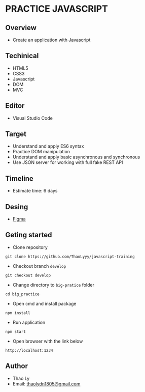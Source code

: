 # PRACTICE JAVASCRIPT

## Overview

- Create an application with Javascript

## Techinical

- HTML5
- CSS3
- Javascript
- DOM
- MVC

## Editor

- Visual Studio Code

## Target

- Understand and apply ES6 syntax
- Practice DOM manipulation
- Understand and apply basic asynchronous and synchronous
- Use JSON server for working with full fake REST API

## Timeline

- Estimate time: 6 days

## Desing

- [Figma](https://www.figma.com/file/vvPw8UG7QVPG46FgsCMc1s/Course-Management)

## Geting started

- Clone repository

```
git clone https://github.com/ThaoLyyy/javascript-training
```

- Checkout branch `develop`

```
git checkout develop
```

- Change directory to `big-pratice` folder

```
cd big_practice
```

- Open cmd and install package

```
npm install
```

- Run application

```
npm start
```

- Open browser with the link below

```
http://localhost:1234
```

## Author

- Thao Ly
- Email: thaolydn1805@gmail.com
